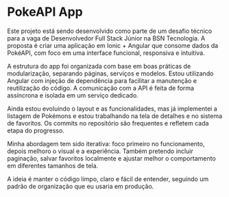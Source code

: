 # PokeAPI App

Este projeto está sendo desenvolvido como parte de um desafio técnico para a vaga de Desenvolvedor Full Stack Júnior na BSN Tecnologia. A proposta é criar uma aplicação em Ionic + Angular que consome dados da PokéAPI, com foco em uma interface funcional, responsiva e intuitiva.

A estrutura do app foi organizada com base em boas práticas de modularização, separando páginas, serviços e modelos. Estou utilizando Angular com injeção de dependência para facilitar a manutenção e reutilização do código. A comunicação com a API é feita de forma assíncrona e isolada em um serviço dedicado.

Ainda estou evoluindo o layout e as funcionalidades, mas já implementei a listagem de Pokémons e estou trabalhando na tela de detalhes e no sistema de favoritos. Os commits no repositório são frequentes e refletem cada etapa do progresso.

Minha abordagem tem sido iterativa: foco primeiro no funcionamento, depois melhoro o visual e a experiência. Também pretendo incluir paginação, salvar favoritos localmente e ajustar melhor o comportamento em diferentes tamanhos de tela.

A ideia é manter o código limpo, claro e fácil de entender, seguindo um padrão de organização que eu usaria em produção.
